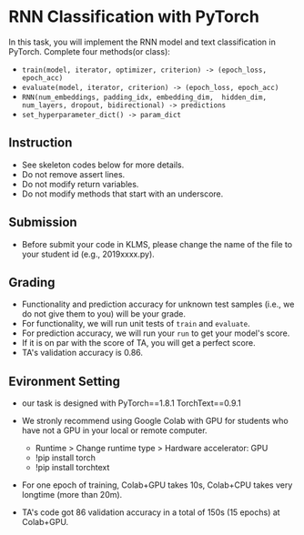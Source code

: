 # RNN Classification with PyTorch
In this task, you will implement the RNN model and text classification in PyTorch.
Complete four methods(or class):
- `train(model, iterator, optimizer, criterion) -> (epoch_loss, epoch_acc)`
- `evaluate(model, iterator, criterion) -> (epoch_loss, epoch_acc)`
- `RNN(num_embeddings, padding_idx, embedding_dim, 
        hidden_dim,  num_layers, dropout, bidirectional) -> predictions`
- `set_hyperparameter_dict() -> param_dict`

## Instruction
* See skeleton codes below for more details.
* Do not remove assert lines.
* Do not modify return variables.
* Do not modify methods that start with an underscore.

## Submission
* Before submit your code in KLMS, please change the name of the file to your student id (e.g., 2019xxxx.py).

## Grading
* Functionality and prediction accuracy for unknown test samples (i.e., we do not give them to you) will be your grade.
* For functionality, we will run unit tests of `train` and `evaluate`.
* For prediction accuracy, we will run your `run` to get your model's score.
* If it is on par with the score of TA, you will get a perfect score.
* TA's validation accuracy is 0.86.

## Evironment Setting 
* our task is designed with PyTorch==1.8.1 TorchText==0.9.1
* We stronly recommend using Google Colab with GPU for students who have not a GPU in your local or remote computer.
    - Runtime > Change runtime type > Hardware accelerator: GPU
    - !pip install torch
    - !pip install torchtext

* For one epoch of training, Colab+GPU takes 10s, Colab+CPU takes very longtime (more than 20m).
* TA's code got 86 validation accuracy in a total of 150s (15 epochs) at Colab+GPU.
